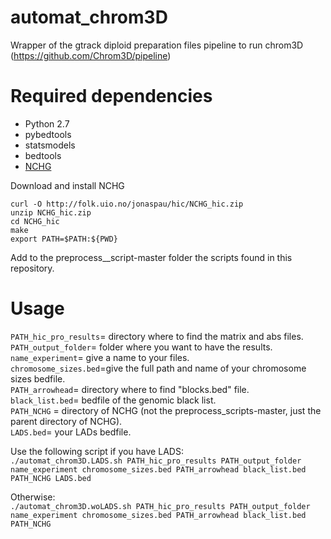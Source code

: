 # automat_chrom3D
Wrapper of the gtrack diploid preparation files pipeline to run chrom3D (https://github.com/Chrom3D/pipeline)

# Required dependencies 
- Python 2.7 
- pybedtools
- statsmodels
- bedtools
- [NCHG](http://folk.uio.no/jonaspau/hic/NCHG_hic.zip)

Download and install NCHG 

```curl -O http://folk.uio.no/jonaspau/hic/NCHG_hic.zip ``` <br/>
```unzip NCHG_hic.zip ``` <br/>
```cd NCHG_hic ```  <br/>
```make ```  <br/>
```export PATH=$PATH:${PWD} ```   

Add to the preprocess__script-master folder the scripts found in this repository.

# Usage

```PATH_hic_pro_results```= directory where to find the matrix and abs files. <br/>
```PATH_output_folder```= folder where you want to have the results. <br/>
```name_experiment```= give a name to your files. <br/>
```chromosome_sizes.bed```=give the full path and name of your chromosome sizes bedfile. <br/>
```PATH_arrowhead```= directory where to find "blocks.bed" file. <br/>
```black_list.bed```= bedfile of the genomic black list. <br/>
```PATH_NCHG``` = directory of NCHG (not the preprocess_scripts-master, just the parent directory of NCHG). <br/>
```LADS.bed```= your LADs bedfile. <br/>

Use the following script if you have LADS: <br/>
```./automat_chrom3D.LADS.sh PATH_hic_pro_results PATH_output_folder name_experiment chromosome_sizes.bed PATH_arrowhead black_list.bed PATH_NCHG LADS.bed```

Otherwise: <br/>
```./automat_chrom3D.woLADS.sh PATH_hic_pro_results PATH_output_folder name_experiment chromosome_sizes.bed PATH_arrowhead black_list.bed PATH_NCHG```

